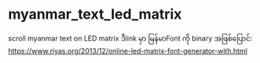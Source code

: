 # myanmar_text_led_matrix
scroll myanmar text on LED matrix
ဒီlink မှာ မြန်မာFont ကို binary အဖြစ်ပြောင်:
https://www.riyas.org/2013/12/online-led-matrix-font-generator-with.html
